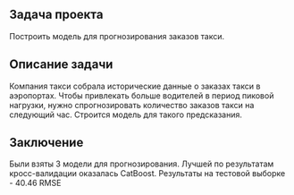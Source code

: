 ## Задача проекта

Построить модель для прогнозирования заказов такси.

## Описание задачи

Компания такси собрала исторические данные о заказах такси в аэропортах. Чтобы привлекать больше водителей в период пиковой нагрузки, нужно спрогнозировать количество заказов такси на следующий час. Строится модель для такого предсказания.

## Заключение

Были взяты 3 модели для прогнозирования. Лучшей по результатам кросс-валидации оказалась CatBoost. Результаты на тестовой выборке - 40.46 RMSE
